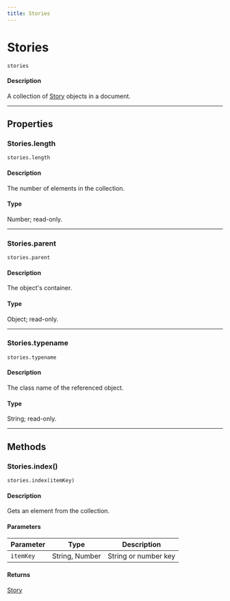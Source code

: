 ```yaml
---
title: Stories
---
```

# Stories

`stories`

#### Description

A collection of [Story](.././Story) objects in a document.

---

## Properties

### Stories.length

`stories.length`

#### Description

The number of elements in the collection.

#### Type

Number; read-only.

---

### Stories.parent

`stories.parent`

#### Description

The object's container.

#### Type

Object; read-only.

---

### Stories.typename

`stories.typename`

#### Description

The class name of the referenced object.

#### Type

String; read-only.

---

## Methods

### Stories.index()

`stories.index(itemKey)`

#### Description

Gets an element from the collection.

#### Parameters

| Parameter | Type | Description |
| --- | --- | --- |
| `itemKey` | String, Number | String or number key |

#### Returns

[Story](.././Story)
